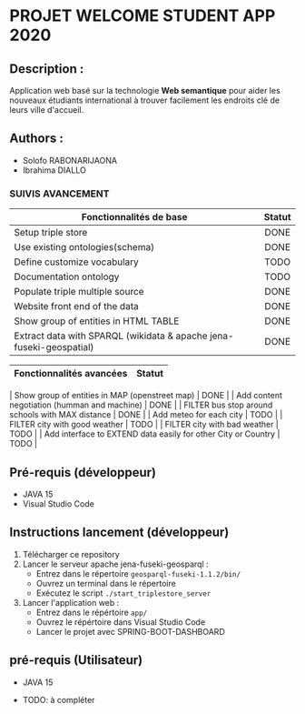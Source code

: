 # PROJET WELCOME STUDENT APP 2020
## Description :
Application web basé sur la technologie __Web semantique__ pour aider les nouveaux étudiants international à trouver facilement les endroits clé de leurs ville d'accueil. 
## Authors :
 - Solofo RABONARIJAONA
 - Ibrahima DIALLO

### SUIVIS AVANCEMENT
| __Fonctionnalités de base__   |  __Statut__    |
|---------------------------|:----------:|
| Setup triple store |  DONE       |
| Use existing ontologies(schema) |    DONE   |
| Define customize vocabulary | TODO |
| Documentation ontology   | TODO |
| Populate triple multiple source | DONE |
| Website front end of the data  | DONE |
| Show group of entities in HTML TABLE | DONE |
| Extract data with SPARQL (wikidata & apache jena-fuseki-geospatial) | DONE |


| __Fonctionnalités avancées__   |  __Statut__    |
|---------------------------|:----------:|

| Show group of entities in MAP (openstreet map) | DONE |
| Add content negotiation (humman and machine) | DONE |
| FILTER bus stop around schools with MAX distance | DONE | 
| Add meteo for each city | TODO |
| FILTER city with good weather | TODO |
| FILTER city with bad weather | TODO |
| Add interface to EXTEND data easily for other City or Country | TODO | 


## Pré-requis (développeur)
- JAVA 15
- Visual Studio Code 

## Instructions lancement (développeur)
1. Télécharger ce repository
2. Lancer le serveur apache jena-fuseki-geosparql :
    - Entrez dans le répertoire `geosparql-fuseki-1.1.2/bin/`
    - Ouvrez un terminal dans le répertoire
    - Exécutez le script `./start_triplestore_server`
3. Lancer l'application web :
    - Entrez dans le répértoire `app/`
    - Ouvrez le répértoire dans Visual Studio Code 
    - Lancer le projet avec SPRING-BOOT-DASHBOARD

## pré-requis (Utilisateur)
- JAVA 15

- TODO: à compléter
